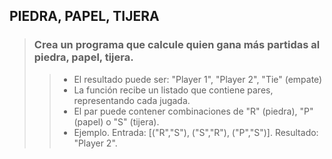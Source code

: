  ## PIEDRA, PAPEL, TIJERA

> ### Crea un programa que calcule quien gana más partidas al piedra, papel, tijera.
>> - El resultado puede ser: "Player 1", "Player 2", "Tie" (empate)
>> - La función recibe un listado que contiene pares, representando cada jugada.
>> - El par puede contener combinaciones de "R" (piedra), "P" (papel) o "S" (tijera).
>> - Ejemplo. Entrada: [("R","S"), ("S","R"), ("P","S")]. Resultado: "Player 2".